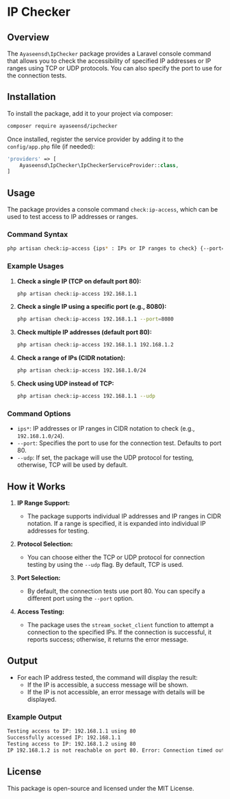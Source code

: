 
# IP Checker

## Overview

The `Ayaseensd\IpChecker` package provides a Laravel console command that allows you to check the accessibility of specified IP addresses or IP ranges using TCP or UDP protocols. You can also specify the port to use for the connection tests.

## Installation

To install the package, add it to your project via composer:

```bash
composer require ayaseensd/ipchecker
```

Once installed, register the service provider by adding it to the `config/app.php` file (if needed):

```php
'providers' => [
    Ayaseensd\IpChecker\IpCheckerServiceProvider::class,
]
```

## Usage

The package provides a console command `check:ip-access`, which can be used to test access to IP addresses or ranges.

### Command Syntax

```bash
php artisan check:ip-access {ips* : IPs or IP ranges to check} {--port= : Use specific port for the requests, default is 80} {--udp : Use UDP protocol, default is TCP}
```

### Example Usages

1. **Check a single IP (TCP on default port 80):**

   ```bash
   php artisan check:ip-access 192.168.1.1
   ```

2. **Check a single IP using a specific port (e.g., 8080):**

   ```bash
   php artisan check:ip-access 192.168.1.1 --port=8080
   ```

3. **Check multiple IP addresses (default port 80):**

   ```bash
   php artisan check:ip-access 192.168.1.1 192.168.1.2
   ```

4. **Check a range of IPs (CIDR notation):**

   ```bash
   php artisan check:ip-access 192.168.1.0/24
   ```

5. **Check using UDP instead of TCP:**

   ```bash
   php artisan check:ip-access 192.168.1.1 --udp
   ```

### Command Options

- `ips*`: IP addresses or IP ranges in CIDR notation to check (e.g., `192.168.1.0/24`).
- `--port`: Specifies the port to use for the connection test. Defaults to port 80.
- `--udp`: If set, the package will use the UDP protocol for testing, otherwise, TCP will be used by default.

## How it Works

1. **IP Range Support:**
   - The package supports individual IP addresses and IP ranges in CIDR notation. If a range is specified, it is expanded into individual IP addresses for testing.
   
2. **Protocol Selection:**
   - You can choose either the TCP or UDP protocol for connection testing by using the `--udp` flag. By default, TCP is used.

3. **Port Selection:**
   - By default, the connection tests use port 80. You can specify a different port using the `--port` option.

4. **Access Testing:**
   - The package uses the `stream_socket_client` function to attempt a connection to the specified IPs. If the connection is successful, it reports success; otherwise, it returns the error message.

## Output

- For each IP address tested, the command will display the result:
  - If the IP is accessible, a success message will be shown.
  - If the IP is not accessible, an error message with details will be displayed.

### Example Output

```bash
Testing access to IP: 192.168.1.1 using 80
Successfully accessed IP: 192.168.1.1
Testing access to IP: 192.168.1.2 using 80
IP 192.168.1.2 is not reachable on port 80. Error: Connection timed out (110)
```

## License

This package is open-source and licensed under the MIT License.